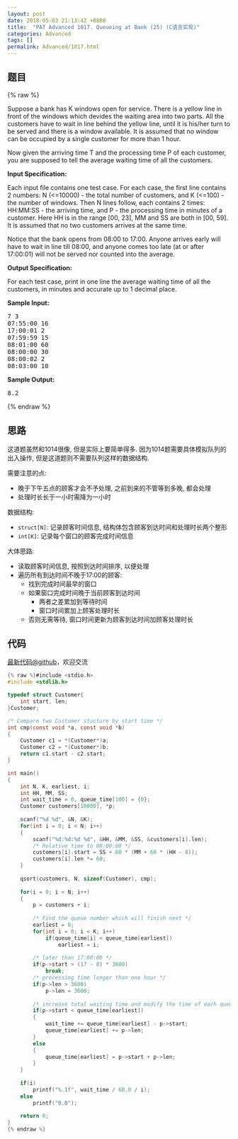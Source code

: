 ```yaml
---
layout: post
date: 2018-05-03 21:13:42 +0800
title:  "PAT Advanced 1017. Queueing at Bank (25) (C语言实现)"
categories: Advanced
tags: []
permalink: Advanced/1017.html
---
```


## 题目

{% raw %}<div id="problemContent">
<p>Suppose a bank has K windows open for service.  There is a yellow line in front of the windows which devides the waiting area into two parts.  All the customers have to wait in line behind the yellow line, until it is his/her turn to be served and there is a window available.  It is assumed that no window can be occupied by a single customer for more than 1 hour.</p>
<p>Now given the arriving time T and the processing time P of each customer, you are supposed to tell the average waiting time of all the customers.</p>
<p><b>
Input Specification:
</b></p>
<p>Each input file contains one test case.  For each case, the first line contains 2 numbers: N (&lt;=10000) - the total number of customers, and K (&lt;=100) - the number of windows.  Then N lines follow, each contains 2 times: HH:MM:SS - the arriving time, and P - the processing time in minutes of a customer.  Here HH is in the range [00, 23], MM and SS are both in [00, 59].  It is assumed that no two customers arrives at the same time.</p>
<p>Notice that the bank opens from 08:00 to 17:00.  Anyone arrives early will have to wait in line till 08:00, and anyone comes too late (at or after 17:00:01) will not be served nor counted into the average.</p>
<p><b>
Output Specification:
</b></p>
<p>For each test case, print in one line the average waiting time of all the customers, in minutes and accurate up to 1 decimal place.</p>
<b>Sample Input:</b><pre>
7 3
07:55:00 16
17:00:01 2
07:59:59 15
08:01:00 60
08:00:00 30
08:00:02 2
08:03:00 10
</pre>
<b>Sample Output:</b><pre>
8.2
</pre>
</div>{% endraw %}

## 思路

这道题虽然和1014很像, 但是实际上要简单得多. 因为1014题需要具体模拟队列的出入操作,
但是这道题则不需要队列这样的数据结构.

需要注意的点:

- 晚于下午五点的顾客才会不予处理, 之前到来的不管等到多晚, 都会处理
- 处理时长长于一小时需降为一小时

数据结构:

- `struct[N]`: 记录顾客时间信息, 结构体包含顾客到达时间和处理时长两个整形
- `int[K]`: 记录每个窗口的顾客完成时间信息

大体思路:

- 读取顾客时间信息, 按照到达时间排序, 以便处理
- 遍历所有到达时间不晚于17:00的顾客:
  - 找到完成时间最早的窗口
  - 如果窗口完成时间晚于当前顾客到达时间
    - 两者之差累加到等待时间
    - 窗口时间累加上顾客处理时长
  - 否则无需等待, 窗口时间更新为顾客到达时间加顾客处理时长

## 代码

[最新代码@github](https://github.com/OliverLew/PAT/blob/master/PATAdvanced/1017.c)，欢迎交流
```c
{% raw %}#include <stdio.h>
#include <stdlib.h>

typedef struct Customer{
    int start, len;
}Customer;

/* Compare two Customer stucture by start time */
int cmp(const void *a, const void *b)
{
    Customer c1 = *(Customer*)a;
    Customer c2 = *(Customer*)b;
    return c1.start - c2.start;
}

int main()
{
    int N, K, earliest, i;
    int HH, MM, SS;
    int wait_time = 0, queue_time[100] = {0};
    Customer customers[10000], *p;
    
    scanf("%d %d", &N, &K);
    for(int i = 0; i < N; i++)
    {
        scanf("%d:%d:%d %d", &HH, &MM, &SS, &customers[i].len);
        /* Relative time to 08:00:00 */
        customers[i].start = SS + 60 * (MM + 60 * (HH - 8));
        customers[i].len *= 60;
    }
    
    qsort(customers, N, sizeof(Customer), cmp);
    
    for(i = 0; i < N; i++)
    {
        p = customers + i;
        
        /* Find the queue number which will finish next */
        earliest = 0;
        for(int i = 0; i < K; i++)
            if(queue_time[i] < queue_time[earliest])
                earliest = i;
        
        /* later than 17:00:00 */
        if(p->start > (17 - 8) * 3600)
            break;
        /* processing time longer than one hour */
        if(p->len > 3600)
            p->len = 3600;
        
        /* increase total waiting time and modify the time of each queue */
        if(p->start < queue_time[earliest])
        {
            wait_time += queue_time[earliest] - p->start;
            queue_time[earliest] += p->len;
        }
        else
        {
            queue_time[earliest] = p->start + p->len;
        }
    }
    
    if(i)
        printf("%.1f", wait_time / 60.0 / i);
    else
        printf("0.0");
    
    return 0;
}
{% endraw %}
```